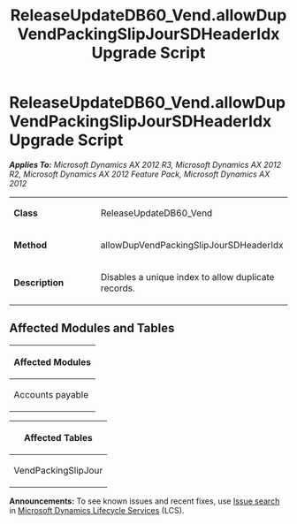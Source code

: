 ﻿---
title: ReleaseUpdateDB60_Vend.allowDupVendPackingSlipJourSDHeaderIdx Upgrade Script
TOCTitle: ReleaseUpdateDB60_Vend.allowDupVendPackingSlipJourSDHeaderIdx Upgrade Script
ms:assetid: 963a16e0-9de9-9fe8-56ec-c05494b4649c
ms:mtpsurl: https://msdn.microsoft.com/en-us/library/JJ686186(v=AX.60)
ms:contentKeyID: 49709890
ms.date: 05/18/2015
mtps_version: v=AX.60
---

# ReleaseUpdateDB60\_Vend.allowDupVendPackingSlipJourSDHeaderIdx Upgrade Script 


_**Applies To:** Microsoft Dynamics AX 2012 R3, Microsoft Dynamics AX 2012 R2, Microsoft Dynamics AX 2012 Feature Pack, Microsoft Dynamics AX 2012_

<table>
<colgroup>
<col style="width: 50%" />
<col style="width: 50%" />
</colgroup>
<tbody>
<tr class="odd">
<td><p><strong>Class</strong></p></td>
<td><p>ReleaseUpdateDB60_Vend</p></td>
</tr>
<tr class="even">
<td><p><strong>Method</strong></p></td>
<td><p>allowDupVendPackingSlipJourSDHeaderIdx</p></td>
</tr>
<tr class="odd">
<td><p><strong>Description</strong></p></td>
<td><p>Disables a unique index to allow duplicate records.</p></td>
</tr>
</tbody>
</table>


## Affected Modules and Tables

<table>
<colgroup>
<col style="width: 100%" />
</colgroup>
<thead>
<tr class="header">
<th><p>Affected Modules</p></th>
</tr>
</thead>
<tbody>
<tr class="odd">
<td><p>Accounts payable</p></td>
</tr>
</tbody>
</table>


<table>
<colgroup>
<col style="width: 100%" />
</colgroup>
<thead>
<tr class="header">
<th><p>Affected Tables</p></th>
</tr>
</thead>
<tbody>
<tr class="odd">
<td><p>VendPackingSlipJour</p></td>
</tr>
</tbody>
</table>

  
**Announcements:** To see known issues and recent fixes, use [Issue search](http://go.microsoft.com/fwlink/?linkid=389258) in [Microsoft Dynamics Lifecycle Services](http://go.microsoft.com/fwlink/?linkid=306505) (LCS).

